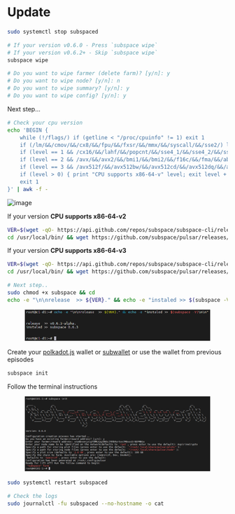 # Update

```bash
sudo systemctl stop subspaced
```

```bash
# If your version v0.6.0 - Press `subspace wipe`
# If your version v0.6.2+ - Skip `subspace wipe`
subspace wipe
```

```bash
# Do you want to wipe farmer (delete farm)? [y/n]: y
# Do you want to wipe node? [y/n]: n
# Do you want to wipe summary? [y/n]: y
# Do you want to wipe config? [y/n]: y
```

Next step...

```bash
# Check your cpu version
echo 'BEGIN {
    while (!/flags/) if (getline < "/proc/cpuinfo" != 1) exit 1
    if (/lm/&&/cmov/&&/cx8/&&/fpu/&&/fxsr/&&/mmx/&&/syscall/&&/sse2/) level = 1
    if (level == 1 && /cx16/&&/lahf/&&/popcnt/&&/sse4_1/&&/sse4_2/&&/ssse3/) level = 2
    if (level == 2 && /avx/&&/avx2/&&/bmi1/&&/bmi2/&&/f16c/&&/fma/&&/abm/&&/movbe/&&/xsave/) level = 3
    if (level == 3 && /avx512f/&&/avx512bw/&&/avx512cd/&&/avx512dq/&&/avx512vl/) level = 4
    if (level > 0) { print "CPU supports x86-64-v" level; exit level + 1 }
    exit 1
}' | awk -f -
```

![image](https://user-images.githubusercontent.com/79005788/228566773-da28066a-469c-4f3c-967e-ded42a19cc43.png)

If your version **CPU supports x86-64-v2**

```bash
VER=$(wget -qO- https://api.github.com/repos/subspace/subspace-cli/releases | jq '.[] | select(.prerelease==false) | select(.draft==false) | .html_url' | grep -Eo "v[0-9]+\.[0-9]+\.[0-9]+.*$" | sed 's/.$//' | head -n 1) && \
cd /usr/local/bin/ && wget https://github.com/subspace/pulsar/releases/download/${VER}/pulsar-ubuntu-x86_64-v2-${VER} -qO subspace
```

If your version **CPU supports x86-64-v3**

```bash
VER=$(wget -qO- https://api.github.com/repos/subspace/subspace-cli/releases | jq '.[] | select(.prerelease==false) | select(.draft==false) | .html_url' | grep -Eo "v[0-9]+\.[0-9]+\.[0-9]+.*$" | sed 's/.$//' | head -n 1) && \
cd /usr/local/bin/ && wget https://github.com/subspace/pulsar/releases/download/${VER}/pulsar-ubuntu-x86_64-skylake-${VER} -qO subspace
```

```bash
# Next step..
sudo chmod +x subspace && cd
echo -e "\n\nrelease  >> ${VER}." && echo -e "instaled >> $(subspace -V)\n\n"
```

<figure><img src="../../.gitbook/assets/image (1) (1) (1) (1) (1) (1) (1).png" alt=""><figcaption></figcaption></figure>

Create your [polkadot.js](https://polkadot.js.org/apps/?rpc=wss%3A%2F%2Feu-0.gemini-3c.subspace.network%2Fws#/accounts) wallet or [subwallet](https://www.subwallet.app/) or use the wallet from previous episodes

```bash
subspace init
```

Follow the terminal instructions

<figure><img src="../../.gitbook/assets/image (1) (1) (1) (1) (1) (1).png" alt=""><figcaption></figcaption></figure>

```bash
sudo systemctl restart subspaced
```

```bash
# Check the logs
sudo journalctl -fu subspaced --no-hostname -o cat
```
